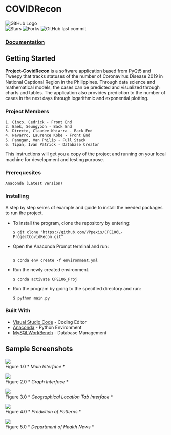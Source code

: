 # COVIDRecon
![GitHub Logo](https://github.com/VPpexis/CPE106L-ProjectCovidRecon/blob/master/Images/logo-github.jpg) <br />
![Stars](https://img.shields.io/github/stars/HollowMan6/Retro-Snaker?style=social)
![Forks](https://img.shields.io/github/forks/VPpexis/CPE106L-ProjectCovidRecon)
![GitHub last commit](https://img.shields.io/github/last-commit/VPpexis/CPE106L-ProjectCovidRecon)
### [Documentation](https://mymailmapuaedu-my.sharepoint.com/:o:/g/personal/vpmpanugan_mymail_mapua_edu_ph/EjOJyVbfjLVCp0Nje925qrkBIh8zv-W8IjidFBcu8_nsIQ?e=m7PYIn)
## Getting Started
**Project-CovidRecon** is a software application based from PyQt5 and Tweepy that tracks statuses of the number of Coronavirus Disease 2019 in National Captional Region in the Philippines. Through data science and mathematical models, the cases can be predicted and visualized through charts and tables. The application also provides prediction to the number of cases in the next days through logarithmic and exponential plotting.

### Project Members
    1. Cinco, Cedrick - Front End
    2. Baek, Seungyoon - Back End
    3. Directo, Claudee Khiarra - Back End
    4. Navarro, Laurence Kobe - Front End
    5. Panugan, Van Philip - Full Stack 
    6. Tipan, Ivan Patrick - Database Creator

This instructions will get you a copy of the project and running on your local machine for development and testing purpose.

### Prerequesites
    Anaconda (Latest Version)

### Installing
A step by step seires of example and guide to install the needed packages to run the project.
- To install the program, clone the repository by entering:
    ```
    $ git clone "https://github.com/VPpexis/CPE106L-ProjectCovidRecon.git"
    ```
    
- Open the Anaconda Prompt terminal and run:
    ```
   
    $ conda env create -f environment.yml
    ```
    
- Run the newly created environment.
    ```
    $ conda activate CPE106_Proj
    ```
   
- Run the program by going to the specified directory and run:
    ```
    $ python main.py
    ```

### Built With
* [Visual Studio Code](https://code.visualstudio.com/) - Coding Editor
* [Anaconda](https://anaconda.org/) - Python Environment
* [MySQLWorkBench](https://www.mysql.com/products/workbench/) - Database Management

## Sample Screenshots

![](https://github.com/VPpexis/CPE106L-ProjectCovidRecon/blob/master/Images/interface_main.png) <br />
Figure 1.0 * *Main Interface* *

![](https://github.com/VPpexis/CPE106L-ProjectCovidRecon/blob/master/Images/interface_charts.png) <br />
Figure 2.0 * *Graph Interface* *

![](https://github.com/VPpexis/CPE106L-ProjectCovidRecon/blob/master/Images/interface_geoloc.png) <br />
Figure 3.0 * *Geographical Location Tab Interface* *

![](https://github.com/VPpexis/CPE106L-ProjectCovidRecon/blob/master/Images/interface_pattern.png) <br />
Figure 4.0 * *Prediction of Patterns* *

![](https://github.com/VPpexis/CPE106L-ProjectCovidRecon/blob/master/Images/interface_news.png) <br />
Figure 5.0 * *Department of Health News* *

